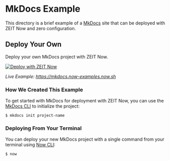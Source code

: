 # MkDocs Example

This directory is a brief example of a [MkDocs](https://www.mkdocs.org/) site that can be deployed with ZEIT Now and zero configuration.

## Deploy Your Own

Deploy your own MkDocs project with ZEIT Now.

[![Deploy with ZEIT Now](https://zeit.co/button)](https://zeit.co/new/project?template=https://github.com/zeit/now/tree/master/examples/mkdocs)

_Live Example: https://mkdocs.now-examples.now.sh_

### How We Created This Example

To get started with MkDocs for deployment with ZEIT Now, you can use the [MkDocs CLI](https://www.mkdocs.org/#installation) to initialize the project:

```shell
$ mkdocs init project-name
```

### Deploying From Your Terminal

You can deploy your new MkDocs project with a single command from your terminal using [Now CLI](https://zeit.co/download):

```shell
$ now
```
